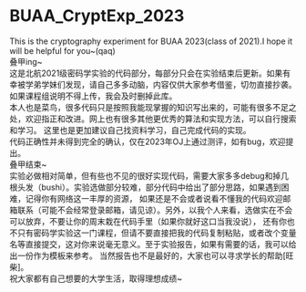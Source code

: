 # BUAA_CryptExp_2023
This is the cryptography experiment for BUAA 2023(class of 2021).I hope it will be helpful for you~(qaq)  
叠甲ing~    
这是北航2021级密码学实验的代码部分，每部分只会在实验结束后更新。如果有幸被学弟学妹们发现，请自己多多动脑，内容仅供大家参考借鉴，切勿直接抄袭。 
如果课程组说明不得上传，我会及时删掉此库。  
本人也是菜鸟，很多代码只是按照我能现掌握的知识写出来的，可能有很多不足之处，欢迎指正和改进。网上也有很多其他更优秀的算法和实现方法，可以自行搜索和学习。
这里也是更加建议自己找资料学习，自己完成代码的实现。  
代码正确性并未得到完全的确认，仅在2023年OJ上通过测评，如有bug，欢迎提出。  
叠甲结束~  
实验必做相对简单，但有些也不见的很好实现代码，需要大家多多debug和掉几根头发（bushi）。实验选做部分较难，部分代码中给出了部分思路，如果遇到困难，记得你有网络这一丰厚的资源，
如果还是不会或者说看不懂我的代码欢迎邮箱联系（可能不会经常登录邮箱，请见谅）。另外，以我个人来看，选做实在不会可以放弃，不要让你的周末栽在代码手里（如果你就好这口当我没说），
还有你也不只有密码学实验这一门课程，但请不要直接把我的代码复制粘贴，或者改个变量名等直接提交，这对你来说毫无意义。至于实验报告，如果有需要的话，我可以给出一份作为模板来参考。
当然报告也不是最好的，大家也可以寻求学长的帮助[旺柴]。   
祝大家都有自己想要的大学生活，取得理想成绩~
